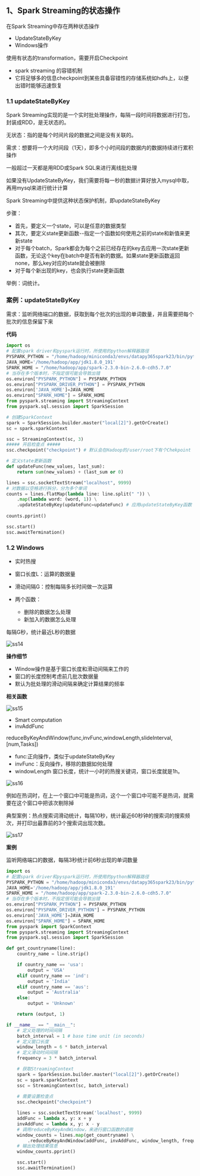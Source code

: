 ## 1、Spark Streaming的状态操作

在Spark Streaming中存在两种状态操作

- UpdateStateByKey
- Windows操作

使用有状态的transformation，需要开启Checkpoint

- spark streaming 的容错机制
- 它将足够多的信息checkpoint到某些具备容错性的存储系统如hdfs上，以便出错时能够迅速恢复

### 1.1 updateStateByKey

Spark Streaming实现的是一个实时批处理操作，每隔一段时间将数据进行打包，封装成RDD，是无状态的。

无状态：指的是每个时间片段的数据之间是没有关联的。

需求：想要将一个大时间段（1天），即多个小时间段的数据内的数据持续进行累积操作

一般超过一天都是用RDD或Spark SQL来进行离线批处理

如果没有UpdateStateByKey，我们需要将每一秒的数据计算好放入mysql中取，再用mysql来进行统计计算

Spark Streaming中提供这种状态保护机制，即updateStateByKey

步骤：

- 首先，要定义一个state，可以是任意的数据类型
- 其次，要定义state更新函数--指定一个函数如何使用之前的state和新值来更新state
- 对于每个batch，Spark都会为每个之前已经存在的key去应用一次state更新函数，无论这个key在batch中是否有新的数据。如果state更新函数返回none，那么key对应的state就会被删除
- 对于每个新出现的key，也会执行state更新函数

举例：词统计。

### 案例：updateStateByKey

需求：监听网络端口的数据，获取到每个批次的出现的单词数量，并且需要把每个批次的信息保留下来

**代码**

```python
import os
# 配置spark driver和pyspark运行时，所使用的python解释器路径
PYSPARK_PYTHON = "/home/hadoop/miniconda3/envs/datapy365spark23/bin/python"
JAVA_HOME='/home/hadoop/app/jdk1.8.0_191'
SPARK_HOME = "/home/hadoop/app/spark-2.3.0-bin-2.6.0-cdh5.7.0"
# 当存在多个版本时，不指定很可能会导致出错
os.environ["PYSPARK_PYTHON"] = PYSPARK_PYTHON
os.environ["PYSPARK_DRIVER_PYTHON"] = PYSPARK_PYTHON
os.environ['JAVA_HOME']=JAVA_HOME
os.environ["SPARK_HOME"] = SPARK_HOME
from pyspark.streaming import StreamingContext
from pyspark.sql.session import SparkSession

# 创建SparkContext
spark = SparkSession.builder.master("local[2]").getOrCreate()
sc = spark.sparkContext

ssc = StreamingContext(sc, 3)
##### 开启检查点 #####
ssc.checkpoint("checkpoint") # 默认会在Hadoop的/user/root下有个Chekpoint

# 定义state更新函数
def updateFunc(new_values, last_sum):
    return sum(new_values) + (last_sum or 0)

lines = ssc.socketTextStream("localhost", 9999)
# 对数据以空格进行拆分，分为多个单词
counts = lines.flatMap(lambda line: line.split(" ")) \
    .map(lambda word: (word, 1)) \
    .updateStateByKey(updateFunc=updateFunc) # 应用updateStateByKey函数
    
counts.pprint()

ssc.start()
ssc.awaitTermination()
```

### 1.2 Windows

- 实时热搜

- 窗口长度L：运算的数据量
- 滑动间隔G：控制每隔多长时间做一次运算
- 两个函数：
  - 删除的数据怎么处理
  - 新加入的数据怎么处理

每隔G秒，统计最近L秒的数据

![ss14](pics/ss14.png)

**操作细节**

- Window操作是基于窗口长度和滑动间隔来工作的
- 窗口的长度控制考虑前几批次数据量
- 默认为批处理的滑动间隔来确定计算结果的频率

**相关函数**

![ss15](pics/ss15.png)

- Smart computation
- invAddFunc

reduceByKeyAndWindow(func,invFunc,windowLength,slideInterval,[num,Tasks])

- func:正向操作，类似于updateStateByKey
- invFunc：反向操作，移除的数据如何处理
- windowLength 窗口长度，统计一小时的热搜关键词，窗口长度就是1h。

![ss16](pics/ss16.png)

例如在热词时，在上一个窗口中可能是热词，这个一个窗口中可能不是热词，就需要在这个窗口中把该次剔除掉

典型案例：热点搜索词滑动统计，每隔10秒，统计最近60秒钟的搜索词的搜索频次，并打印出最靠前的3个搜索词出现次数。

![ss17](pics/ss17.png)

**案例**

监听网络端口的数据，每隔3秒统计前6秒出现的单词数量

```python
import os
# 配置spark driver和pyspark运行时，所使用的python解释器路径
PYSPARK_PYTHON = "/home/hadoop/miniconda3/envs/datapy365spark23/bin/python"
JAVA_HOME='/home/hadoop/app/jdk1.8.0_191'
SPARK_HOME = "/home/hadoop/app/spark-2.3.0-bin-2.6.0-cdh5.7.0"
# 当存在多个版本时，不指定很可能会导致出错
os.environ["PYSPARK_PYTHON"] = PYSPARK_PYTHON
os.environ["PYSPARK_DRIVER_PYTHON"] = PYSPARK_PYTHON
os.environ['JAVA_HOME']=JAVA_HOME
os.environ["SPARK_HOME"] = SPARK_HOME
from pyspark import SparkContext
from pyspark.streaming import StreamingContext
from pyspark.sql.session import SparkSession

def get_countryname(line):
    country_name = line.strip()

    if country_name == 'usa':
        output = 'USA'
    elif country_name == 'ind':
        output = 'India'
    elif country_name == 'aus':
        output = 'Australia'
    else:
        output = 'Unknown'

    return (output, 1)

if __name__ == "__main__":
	# 定义处理的时间间隔
    batch_interval = 1 # base time unit (in seconds)
    # 定义窗口长度
    window_length = 6 * batch_interval
    # 定义滑动时间间隔
    frequency = 3 * batch_interval

    # 获取StreamingContext
    spark = SparkSession.builder.master("local[2]").getOrCreate()
	sc = spark.sparkContext
	ssc = StreamingContext(sc, batch_interval)
    
    # 需要设置检查点
    ssc.checkpoint("checkpoint")

    lines = ssc.socketTextStream('localhost', 9999)
    addFunc = lambda x, y: x + y
    invAddFunc = lambda x, y: x - y
    # 调用reduceByKeyAndWindow，来进行窗口函数的调用
    window_counts = lines.map(get_countryname) \
        .reduceByKeyAndWindow(addFunc, invAddFunc, window_length, frequency)
	# 输出处理结果信息
    window_counts.pprint()

    ssc.start()
    ssc.awaitTermination()
```

